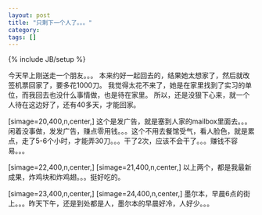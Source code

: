 ```yaml
---
layout: post
title: "只剩下一个人了。。。"
category: 
tags: []
---
```

{% include JB/setup %}

今天早上刚送走一个朋友。。。
本来约好一起回去的，结果她太想家了，然后就改签机票回家了，要多花1000刀。
我觉得太花不来了，她是在家里找到了实习的单位，而我回去也没什么事情做，也是待在家里。
所以，还是没狠下心来，就一个人待在这边好了，还有40多天，才能回家。

[simage=20,400,n,center,]
这个是发广告，就是塞到人家的mailbox里面去。。。闲着没事做，发发广告，赚点零用钱。。。这个不用去餐馆受气，看人脸色，就是累点，走了5-6个小时，才能弄30刀。。。干了2次，应该不会干了。。。赚钱不容易。。。

[simage=22,400,n,center,]
[simage=21,400,n,center,]
以上两个，都是我最新成果，炸鸡块和炸鸡翅。。。挺好吃的。

[simage=23,400,n,center,]
[simage=24,400,n,center,]
墨尔本，早晨6点的街上。。。昨天下午，还是到处都是人，墨尔本的早晨好冷，人好少。。。
